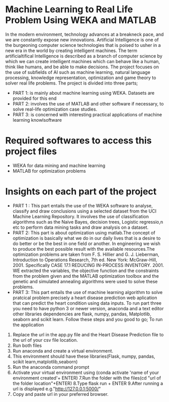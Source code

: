 # Machine Learning to Real Life Problem Using WEKA and MATLAB

In the modern environment, technology advances at a breakneck pace, and we are constantly expose new innovations.
Artificial Intelligence is one of the burgeoning computer science technologies that is poised to usher in a new era in the world by creating intelligent machines. The term artificialtifical Intelligence is described as a branch of computer science by which we can create intelligent machines which can behave like a human, think like humans, and be able to make decisions. The project focuses on the use of subfields of AI such as machine learning, natural language processing, knowledge representation, optimization
and game theory to solver real life problems. The project is divided into three parts;
* PART 1: is mainly about machine learning using WEKA. Datasets are provided for this
end
* PART 2: involves the use of MATLAB and other software if necessary, to solve real-life
optimization case studies.
* PART 3: is concerned with interesting practical applications of machine learning knowlsoftware
# Required softwares to access this project files
* WEKA for data mining and machine learning
* MATLAB for optimization problems 
# Insights on each part of the project
* PART 1 :
This part entails the use of the WEKA software to analyse, classify and draw conclusions using a selected dataset from the UCI Machine Learning Repository. It involves the use of classification algorithms such as the Naive Bayes, decision trees, Logistic regressio,n etc to perform data mining tasks and draw analysis on a dataset.
* PART 2:
This part is about optimization using matlab.The concept of optimization is basically what we do in our daily lives that is a desire to do better or be the best in one field or another. In engineering we wish to produce the best possible result with the available resources.The optimization problems are taken from F. S. Hillier and G. J. Lieberman, Introduction to Operations Research, 7th ed. New York: McGraw-Hill, 2001. Specifically CASE 17.1 REDUCING IN-PROCESS INVENTORY. 2001. WE extracted the variables, the objective function
and the constraints from the problem given and the MATLAB optimization toolbox and the genetic and simulated annealing
algorithms were used to solve these problems.
* PART 3:
This part entails the use of machine learning algorithm to solve pratcical problem precisely a heart disease prediction web aplication that can predict the heart condition using data inputs. To run part three you need to have python 3 or newer version, anaconda and a text editor other libraries dependencies are flask, numpy, pandas, Matplotlib, seaborn and scikit learn. Follow these steps and you good to go;
To run the application
1. Replace the url in the app.py file and the Heart Disease Prediction file to the url of your csv file location.
2. Run both files
3. Run anaconda and create a virtual environment.
4. This environment should have these libraries(Flask, numpy, pandas, scikit learn,matplotlib,seaborn)
5. Run the anaconda command prompt
6. Activate your virtual environment using (conda activate 'name of your environment created'+ ENTER) 
7.Run the folder with the files(cd "url of the folder location"+ENTER)
8.Type flask run + ENTER
9.After running a url is displayed e.g."http://127.0.0.1:5000/"
10. Copy and paste url in your preferred browser.

